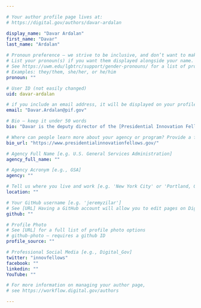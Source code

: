 ```yaml
---

# Your author profile page lives at:
# https://digital.gov/authors/davar-ardalan

display_name: "Davar Ardalan"
first_name: "Davar"
last_name: "Ardalan"

# Pronoun preference — we strive to be inclusive, and don’t want to make assumptions on a person’s first name (be it a gender-neutral name, or is one more common in languages other than English). Learn more http://www.MyPronouns.org
# List your pronoun(s) if you want them displayed alongside your name. Leave it blank and we'll use just your name.
# See https://uwm.edu/lgbtrc/support/gender-pronouns/ for a list of pronouns
# Examples: they/them, she/her, or he/him
pronoun: ""

# User ID (not easily changed)
uid: davar-ardalan

# if you include an email address, it will be displayed on your profile page
email: "Davar.Ardalan@pif.gov"

# Bio — keep it under 50 words
bio: "Davar is the deputy director of the [Presidential Innovation Fellowship Program](https://www.presidentialinnovationfellows.gov/)."

# Where can people learn more about your agency or program? Provide a full URL [e.g. 'https://www.example.gov/']
bio_url: "https://www.presidentialinnovationfellows.gov/"

# Agency Full Name [e.g. U.S. General Services Administration]
agency_full_name: ""

# Agency Acronym [e.g., GSA]
agency: ""

# Tell us where you live and work [e.g. 'New York City' or 'Portland, OR']
location: ""

# Your GitHub username [e.g. 'jeremyzilar']
# See [URL] Having a GitHub account will allow you to edit pages on DigitalGov. The image used in your GitHub account can also be used to populate your digital.gov profile photo.
github: ""

# Profile Photo
# See [URL] for a full list of profile photo options
# github-photo — requires a github ID
profile_source: ""

# Professional Social Media [e.g., Digital_Gov]
twitter: "innovfellows"
facebook: ""
linkedin: ""
YouTube: ""

# For more information on managing your author page,
# see https://workflow.digital.gov/authors

---
```

